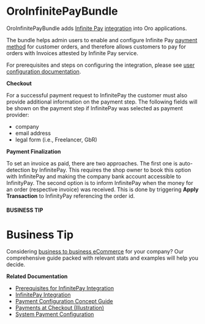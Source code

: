 <a id="bundle-docs-extensions-infinitepay"></a>

# OroInfinitePayBundle

OroInfinitePayBundle adds <a href="https://www.infinitepay.de/" target="_blank">Infinite Pay</a> <a href="https://github.com/oroinc/platform/tree/5.0/src/Oro/Bundle/IntegrationBundle" target="_blank">integration</a> into Oro applications.

The bundle helps admin users to enable and configure Infinite Pay <a href="https://github.com/oroinc/orocommerce/tree/4.2/src/Oro/Bundle/PaymentBundle" target="_blank">payment method</a> for customer orders, and therefore allows customers to pay for orders with Invoices attested by Infinite Pay service.

For prerequisites and steps on configuring the integration, please see [user configuration documentation](../../../user/back-office/system/integrations/payment-integration/infinitepay/index.md#user-guide-payment-payment-providers-overview-infinitepay).

**Checkout**

For a successful payment request to InfinitePay the customer must also provide additional information on the payment step.
The following fields will be shown on the payment step if InfinitePay was selected as payment provider:

- company
- email address
- legal form (i.e., Freelancer, GbR)

**Payment Finalization**

To set an invoice as paid, there are two approaches. The first one is auto-detection by InfinitePay. This requires the shop owner to book this option with InfinitePay and making the company bank account accessible to InfinityPay. The second option is to inform InfinitePay when the money for an order (respective invoice) was received. This is done by triggering **Apply Transaction** to InfinityPay referencing the order id.

#### BUSINESS TIP
# Business Tip

Considering <a href="https://oroinc.com/b2b-ecommerce/what-is-b2b-ecommerce/" target="_blank">business to business eCommerce</a> for your company? Our comprehensive guide packed with relevant stats and examples will help you decide.

**Related Documentation**

* [Prerequisites for InfinitePay Integration](../../../user/back-office/system/integrations/payment-integration/infinitepay/infinitepay-prerequisites.md#user-guide-payment-prerequisites-infinitepay)
* [InfinitePay Integration](../../../user/back-office/system/integrations/payment-integration/infinitepay/infinitepay-integration.md#sys-integrations-manage-integrations-infinitepay)
* [Payment Configuration Concept Guide](../../../user/concept-guides/payment-configuration/index.md#user-guide-payment)
* [Payments at Checkout (Illustration)](../../../user/back-office/system/integrations/payment-integration/checkout/index.md#doc-payment-checkout)
* [System Payment Configuration](../../../user/back-office/system/configuration/commerce/payment/index.md#configuration-guide-commerce-configuration-payment)

<!-- Frontend -->
